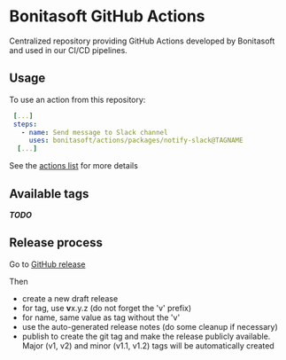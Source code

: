 # Bonitasoft GitHub Actions

Centralized repository providing GitHub Actions developed by Bonitasoft and used in our CI/CD pipelines.

## Usage

To use an action from this repository:

```yaml
 [...]
 steps:
   - name: Send message to Slack channel
     uses: bonitasoft/actions/packages/notify-slack@TAGNAME
  [...]
```

See the [actions list](packages) for more details

## Available tags

**_TODO_**

## Release process

Go to [GitHub release](https://github.com/bonitasoft/actions/releases)

Then
- create a new draft release
- for tag, use **v**x.y.z (do not forget the 'v' prefix)
- for name, same value as tag without the 'v'
- use the auto-generated release notes (do some cleanup if necessary)
- publish to create the git tag and make the release publicly available. Major (v1, v2) and minor (v1.1, v1.2) tags will be automatically created
